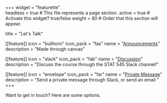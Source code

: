 +++
widget = "featurette"  
headless = true  # This file represents a page section.
active = true  # Activate this widget? true/false
weight = 80  # Order that this section will appear.

title = "Let's Talk"

[[feature]]
  icon = "bullhorn"
  icon_pack = "fas"
  name = "[Announcements](https://canvas.ubc.ca/)"
  description = "Made through canvas"
  
[[feature]]
  icon = "slack"
  icon_pack = "fab"
  name = "[Discussion](https://stat545ubc.slack.com)"
  description = "Discuss the course through the STAT 545 Slack channel!"  
  
[[feature]]
  icon = "envelope"
  icon_pack = "far"
  name = "[Private Message](/private_message)"
  description = "Send a private message through Slack, or send an email "
+++

Want to get in touch? Here are some options.